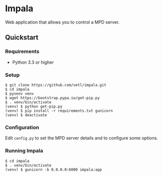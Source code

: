 Impala
======

Web application that allows you to control a MPD server.


Quickstart
----------

### Requirements

  * Python 3.3 or higher


### Setup

    $ git clone https://github.com/vetl/impala.git
    $ cd impala
    $ pyvenv venv
    $ wget https://bootstrap.pypa.io/get-pip.py
    $ . venv/bin/activate
    (venv) $ python get-pip.py
    (venv) $ pip install -r requirements.txt gunicorn
    (venv) $ deactivate


### Configuration

Edit `config.py` to set the MPD server details and to configure some options.


### Running Impala

    $ cd impala
    $ . venv/bin/activate
    (venv) $ gunicorn -b 0.0.0.0:6000 impala:app

